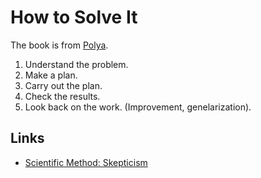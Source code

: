# How to Solve It

The book is from [Polya](https://en.wikipedia.org/wiki/How_to_Solve_It).

1.  Understand the problem.
2.  Make a plan.
3.  Carry out the plan.
4.  Check the results.
5.  Look back on the work. (Improvement, genelarization).

## Links

-   [Scientific Method:
    Skepticism](./id:554d2f50-b05a-4776-a593-361ffb5e1226)
